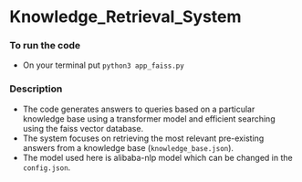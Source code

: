 # Knowledge_Retrieval_System

### To run the code
- On your terminal put `python3 app_faiss.py`

### Description
- The code generates answers to queries based on a particular knowledge base using a transformer model and efficient searching using the faiss vector database.
- The system focuses on retrieving the most relevant pre-existing answers from a knowledge base (`knowledge_base.json`).
- The model used here is alibaba-nlp model which can be changed in the `config.json`.

